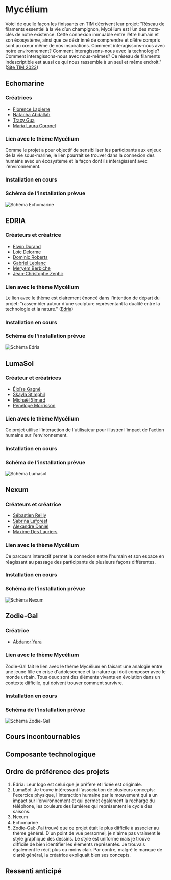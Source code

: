 # Mycélium 
Voici de quelle façon les finissants en TIM décrivent leur projet: "Réseau de filaments essentiel à la vie d’un champignon, Mycélium est l’un des mots-clés de notre existence. Cette connexion immuable entre l’être humain et son écosystème, ainsi que ce désir inné de comprendre et d’être compris sont au cœur même de nos inspirations. Comment interagissons-nous avec notre environnement? Comment interagissons-nous avec la technologie? Comment interagissons-nous avec nous-mêmes? Ce réseau de filaments indescriptible est aussi ce qui nous rassemble à un seul et même endroit." ([Site TIM 2023](https://tim-montmorency.com/2023/))

## Echomarine 
### Créatrices
- [Florence Lapierre](https://tim-montmorency.com/2023/projets/Echomarine/docs/web/journal_1.html)
- [Natacha Abdallah](https://tim-montmorency.com/2023/projets/Echomarine/docs/web/journal_2.html)
- [Tracy Gua](https://tim-montmorency.com/2023/projets/Echomarine/docs/web/journal_3.html)
- [Maria Laura Coronel](https://tim-montmorency.com/2023/projets/Echomarine/docs/web/journal_4.html)

### Lien avec le thème Mycélium 
Comme le projet a pour objectif de sensibiliser les participants aux enjeux de la vie sous-marine, le lien pourrait se trouver dans la connexion des humains avec un écosystème et la façon dont ils interagissent avec l'environnement. 

### Installation en cours

### Schéma de l'installation prévue
![Schéma Echomarine](medias/schema_echomarine.png)

## EDRIA
### Créateurs et créatrice 
- [Elwin Durand](https://tim-montmorency.com/2023/projets/EDRIA/docs/web/journal_1.html)
- [Loic Delorme](https://tim-montmorency.com/2023/projets/EDRIA/docs/web/journal_2.html)
- [Dominic Roberts](https://tim-montmorency.com/2023/projets/EDRIA/docs/web/journal_3.html)
- [Gabriel Leblanc](https://tim-montmorency.com/2023/projets/EDRIA/docs/web/journal_4.html)
- [Meryem Berbiche](https://tim-montmorency.com/2023/projets/EDRIA/docs/web/journal_5.html)
- [Jean-Christophe Zephir](https://tim-montmorency.com/2023/projets/EDRIA/docs/web/journal_6.html)

### Lien avec le thème Mycélium 
Le lien avec le thème est clairement énoncé dans l'intention de départ du projet: "rassembler autour d'une sculpture représentant la dualité entre la technologie et la nature." ([Edria](https://tim-montmorency.com/2023/projets/EDRIA/docs/web/preproduction.html#intention-de-d%C3%A9part))

### Installation en cours

### Schéma de l'installation prévue
![Schéma Edria](medias/schema_edria.png)

## LumaSol 
### Créateur et créatrices 
- [Éloïse Gagné](https://tim-montmorency.com/2023/projets/LumaSol/docs/web/journal_1.html)
- [Skayla Stimphil](https://tim-montmorency.com/2023/projets/LumaSol/docs/web/journal_2.html)
- [Michaël Simard](https://tim-montmorency.com/2023/projets/LumaSol/docs/web/journal_3.html)
- [Pénélope Morrisson](https://tim-montmorency.com/2023/projets/LumaSol/docs/web/journal_4.html)

### Lien avec le thème Mycélium 
Ce projet utilise l'interaction de l'utilisateur pour illustrer l'impact de l'action humaine sur l'environnement. 

### Installation en cours

### Schéma de l'installation prévue
![Schéma Lumasol](medias/schema_lumasol.png)

## Nexum
### Créateurs et créatrice 
- [Sébastien Reilly](https://tim-montmorency.com/2023/projets/Boucler-la-boucle/docs/web/journal_1.html)
- [Sabrina Laforest](https://tim-montmorency.com/2023/projets/Boucler-la-boucle/docs/web/journal_2.html)
- [Alexandre Daniel](https://tim-montmorency.com/2023/projets/Boucler-la-boucle/docs/web/journal_3.html)
- [Maxime Des Lauriers](https://tim-montmorency.com/2023/projets/Boucler-la-boucle/docs/web/journal_4.html)

### Lien avec le thème Mycélium
Ce parcours interactif permet la connexion entre l'humain et son espace en réagissant au passage des participants de plusieurs façons différentes.

### Installation en cours

### Schéma de l'installation prévue
![Schéma Nexum](medias/schema_bouclerlaboucle.png)

## Zodie-Gal 
### Créatrice
- [Abdanor Yara](https://tim-montmorency.com/2023/projets/Zodie-Gal/docs/web/journal_1.html)

### Lien avec le thème Mycélium
Zodie-Gal fait le lien avec le thème Mycélium en faisant une analogie entre une jeune fille en crise d'adolescence et la nature qui doit composer avec le monde urbain. Tous deux sont des éléments vivants en évolution dans un contexte difficile, qui doivent trouver comment survivre.

### Installation en cours

### Schéma de l'installation prévue
![Schéma Zodie-Gal](medias/schema_zodiegal.png)

## Cours incontournables

## Composante technologique

## Ordre de préférence des projets
1. Edria: Leur logo est celui que je préfère et l'idée est originale. 
2. LumaSol: Je trouve intéressant l'association de plusieurs concepts: l'exercice physique, l'interaction humaine par le mouvement qui a un impact sur l'environnement et qui permet également la recharge du téléphone, les couleurs des lumières qui représentent le cycle des saisons.
3. Nexum
4. Echomarine
5. Zodie-Gal: J'ai trouvé que ce projet était le plus difficile à associer au thème général. D'un point de vue personnel, je n'aime pas vraiment le style graphique des dessins. Le style est uniforme mais je trouve difficile de bien identifier les éléments représentés. Je trouvais également le récit plus ou moins clair. Par contre, malgré le manque de clarté général, la créatrice expliquait bien ses concepts.

## Ressenti anticipé

